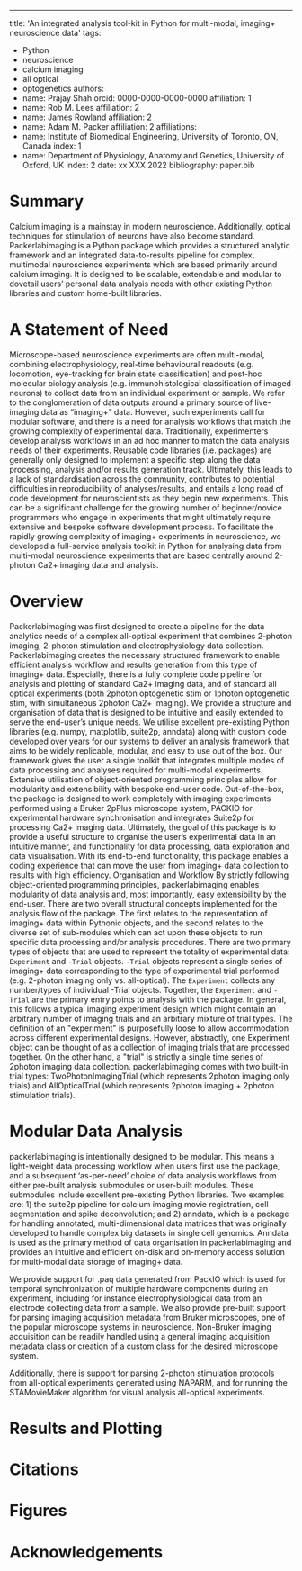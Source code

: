 ---
title: 'An integrated analysis tool-kit in Python for multi-modal, imaging+ neuroscience data'
tags:
  - Python
  - neuroscience
  - calcium imaging
  - all optical
  - optogenetics
authors:
  - name: Prajay Shah
    orcid: 0000-0000-0000-0000
    affiliation: 1
  - name: Rob M. Lees
    affiliation: 2
  - name: James Rowland
    affiliation: 2
  - name: Adam M. Packer
    affiliation: 2
affiliations:
  - name: Institute of Biomedical Engineering, University of Toronto, ON, Canada
    index: 1
  - name: Department of Physiology, Anatomy and Genetics, University of Oxford, UK
    index: 2
date: xx XXX 2022
bibliography: paper.bib

# Summary
Calcium imaging is a mainstay in modern neuroscience. Additionally, optical techniques for stimulation of neurons have also become standard. Packerlabimaging is a Python package which provides a structured analytic framework and an integrated data-to-results pipeline for complex, multimodal neuroscience experiments which are based primarily around calcium imaging. It is designed to be scalable, extendable and modular to dovetail users’ personal data analysis needs with other existing Python libraries and custom home-built libraries. 

# A Statement of Need
Microscope-based neuroscience experiments are often multi-modal, combining electrophysiology, real-time behavioural readouts (e.g. locomotion, eye-tracking for brain state classification) and post-hoc molecular biology analysis (e.g. immunohistological classification of imaged neurons) to collect data from an individual experiment or sample. We refer to the conglomeration of data outputs around a primary source of live-imaging data as “imaging+” data. However, such experiments call for modular software, and there is a need for analysis workflows that match the growing complexity of experimental data. Traditionally, experimenters develop analysis workflows in an ad hoc manner to match the data analysis needs of their experiments. Reusable code libraries (i.e. packages) are generally only designed to implement a specific step along the data processing, analysis and/or results generation track. Ultimately, this leads to a lack of standardisation across the community, contributes to potential difficulties in reproducibility of analyses/results, and entails a long road of code development for neuroscientists as they begin new experiments. This can be a significant challenge for the growing number of beginner/novice programmers who engage in experiments that might ultimately require extensive and bespoke software development process. To facilitate the rapidly growing complexity of imaging+ experiments in neuroscience, we developed a full-service analysis toolkit in Python for analysing data from multi-modal neuroscience experiments that are based centrally around 2-photon Ca2+ imaging data and analysis. 

# Overview
Packerlabimaging was first designed to create a pipeline for the data analytics needs of a complex all-optical experiment that combines 2-photon imaging, 2-photon stimulation and electrophysiology data collection. Packerlabimaging creates the necessary structured framework to enable efficient analysis workflow and results generation from this type of imaging+ data.
Especially, there is a fully complete code pipeline for analysis and plotting of standard Ca2+ imaging data, and of standard all optical experiments (both 2photon optogenetic stim or 1photon optogenetic stim, with simultaneous 2photon Ca2+ imaging). We provide a structure and organisation of data that is designed to be intuitive and easily extended to serve the end-user’s unique needs. We utilise excellent pre-existing Python libraries (e.g. numpy, matplotlib, suite2p, anndata) along with custom code developed over years for our systems to deliver an analysis framework that aims to be widely replicable, modular, and easy to use out of the box. Our framework gives the user a single toolkit that integrates multiple modes of data processing and analyses required for multi-modal experiments. Extensive utilisation of object-oriented programming principles allow for modularity and extensibility with bespoke end-user code.
Out-of-the-box, the package is designed to work completely with imaging experiments performed using a Bruker 2pPlus microscope system, PACKIO for experimental hardware synchronisation and integrates Suite2p for processing Ca2+ imaging data. Ultimately, the goal of this package is to provide a useful structure to organise the user’s experimental data in an intuitive manner, and functionality for data processing, data exploration and data visualisation. With its end-to-end functionality, this package enables a coding experience that can move the user from imaging+ data collection to results with high efficiency.
Organisation and Workflow
By strictly following object-oriented programming principles, packerlabimaging enables modularity of data analysis and, most importantly, easy extensibility by the end-user.
There are two overall structural concepts implemented for the analysis flow of the package. The first relates to the representation of imaging+ data within Pythonic objects, and the second relates to the diverse set of sub-modules which can act upon these objects to run specific data processing and/or analysis procedures.
There are two primary types of objects that are used to represent the totality of experimental data: `Experiment` and `-Trial` objects. `-Trial` objects represent a single series of imaging+ data corresponding to the type of experimental trial performed (e.g. 2-photon imaging only vs. all-optical). The `Experiment` collects any number/types of individual -Trial objects. Together, the `Experiment` and `-Trial` are the primary entry points to analysis with the package. In general, this follows a typical imaging experiment design which might contain an arbitrary number of imaging trials and an arbitrary mixture of trial types.
The definition of an "experiment" is purposefully loose to allow accommodation across different experimental designs. However, abstractly, one Experiment object can be thought of as a collection of imaging trials that are processed together. On the other hand, a "trial" is strictly a single time series of 2photon imaging data collection. packerlabimaging comes with two built-in trial types: TwoPhotonImagingTrial (which represents 2photon imaging only trials) and AllOpticalTrial (which represents 2photon imaging + 2photon stimulation trials).

# Modular Data Analysis

packerlabimaging is intentionally designed to be modular. This means a light-weight data processing workflow when users first use the package, and a subsequent ‘as-per-need’ choice of data analysis workflows from either pre-built analysis submodules or user-built modules. These submodules include excellent pre-existing Python libraries. Two examples are: 1) the suite2p pipeline for calcium imaging movie registration, cell segmentation and spike deconvolution; and 2) anndata, which is a package for handling annotated, multi-dimensional data matrices that was originally developed to handle complex big datasets in single cell genomics. Anndata is used as the primary method of data organisation in packerlabimaging and provides an intuitive and efficient on-disk and on-memory access solution for multi-modal data storage of imaging+ data.

We provide support for .paq data generated from PackIO which is used for temporal synchronization of multiple hardware components during an experiment, including for instance electrophysiological data from an electrode collecting data from a sample. We also provide pre-built support for parsing imaging acquisition metadata from Bruker microscopes, one of the popular microscope systems in neuroscience. Non-Bruker imaging acquisition can be readily handled using a general imaging acquisition metadata class or creation of a custom class for the desired microscope system.

Additionally, there is support for parsing 2-photon stimulation protocols from all-optical experiments generated using NAPARM, and for running the STAMovieMaker algorithm for visual analysis all-optical experiments.

# Results and Plotting



# Citations

# Figures

# Acknowledgements
